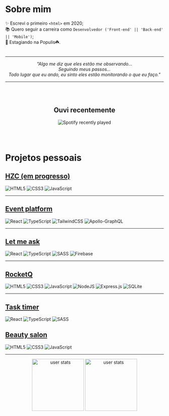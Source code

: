 # Sobre mim

✨ Escrevi o primeiro ```<html>``` em 2020;<br>
📚 Quero seguir a carreira como ```Desenvolvedor ('Front-end' || 'Back-end' || 'Mobile')```;<br>
🚀 Estagiando na Populis☘️.<br><br>

<hr>
<div align="center">

  *"Algo me diz que eles estão me observando... <br/>
  Seguindo meus passos... <br />
  Todo lugar que eu ando, eu sinto eles estão monitorando o que eu faço."*

</div>
<hr>

<br><br>

<div align="center">

## Ouvi recentemente

  ![Spotify recently played](https://spotify-recently-played-readme.vercel.app/api?user=31dx5p5ze7wy56f2k3b7ag4fhmay)

</div>
<br><br>

# Projetos pessoais

## [HZC (em progresso)](https://github.com/oThinas/hzc) <br />
![HTML5](https://img.shields.io/badge/html5-%23E34F26.svg?style=for-the-badge&logo=html5&logoColor=white)
![CSS3](https://img.shields.io/badge/css3-%231572B6.svg?style=for-the-badge&logo=css3&logoColor=white)
![JavaScript](https://img.shields.io/badge/javascript-%23323330.svg?style=for-the-badge&logo=javascript&logoColor=%23F7DF1E)
<hr>

## [Event platform](https://github.com/oThinas/event-platform) <br />
![React](https://img.shields.io/badge/react-%2320232a.svg?style=for-the-badge&logo=react&logoColor=%2361DAFB)
![TypeScript](https://img.shields.io/badge/typescript-%23007ACC.svg?style=for-the-badge&logo=typescript&logoColor=white)
![TailwindCSS](https://img.shields.io/badge/tailwindcss-%2338B2AC.svg?style=for-the-badge&logo=tailwind-css&logoColor=white)
![Apollo-GraphQL](https://img.shields.io/badge/-ApolloGraphQL-311C87?style=for-the-badge&logo=apollo-graphql)
<hr>

## [Let me ask](https://github.com/oThinas/letmeask) <br />
![React](https://img.shields.io/badge/react-%2320232a.svg?style=for-the-badge&logo=react&logoColor=%2361DAFB)
![TypeScript](https://img.shields.io/badge/typescript-%23007ACC.svg?style=for-the-badge&logo=typescript&logoColor=white)
![SASS](https://img.shields.io/badge/SASS-hotpink.svg?style=for-the-badge&logo=SASS&logoColor=white)
![Firebase](https://img.shields.io/badge/firebase-%23039BE5.svg?style=for-the-badge&logo=firebase)
<hr>

## [RocketQ](https://github.com/oThinas/projeto-rocketq) <br />
![HTML5](https://img.shields.io/badge/html5-%23E34F26.svg?style=for-the-badge&logo=html5&logoColor=white)
![CSS3](https://img.shields.io/badge/css3-%231572B6.svg?style=for-the-badge&logo=css3&logoColor=white)
![JavaScript](https://img.shields.io/badge/javascript-%23323330.svg?style=for-the-badge&logo=javascript&logoColor=%23F7DF1E)
![NodeJS](https://img.shields.io/badge/node.js-6DA55F?style=for-the-badge&logo=node.js&logoColor=white)
![Express.js](https://img.shields.io/badge/express.js-%23404d59.svg?style=for-the-badge&logo=express&logoColor=%2361DAFB)
![SQLite](https://img.shields.io/badge/sqlite-%2307405e.svg?style=for-the-badge&logo=sqlite&logoColor=white)
<hr>

## [Task timer](https://github.com/oThinas/task-timer) <br />
![React](https://img.shields.io/badge/react-%2320232a.svg?style=for-the-badge&logo=react&logoColor=%2361DAFB)
![TypeScript](https://img.shields.io/badge/typescript-%23007ACC.svg?style=for-the-badge&logo=typescript&logoColor=white)
![SASS](https://img.shields.io/badge/SASS-hotpink.svg?style=for-the-badge&logo=SASS&logoColor=white)

## [Beauty salon](https://othinas.github.io/beauty-salon/) <br />
![HTML5](https://img.shields.io/badge/html5-%23E34F26.svg?style=for-the-badge&logo=html5&logoColor=white)
![CSS3](https://img.shields.io/badge/css3-%231572B6.svg?style=for-the-badge&logo=css3&logoColor=white)
![JavaScript](https://img.shields.io/badge/javascript-%23323330.svg?style=for-the-badge&logo=javascript&logoColor=%23F7DF1E)
<hr>

<div align="center">

  <img src="https://github-readme-streak-stats.herokuapp.com/?user=oThinas&theme=material-palenight&hide_border=true" height="165px" alt="user stats" />
  
  <img src="https://github-readme-stats.vercel.app/api/top-langs/?username=oThinas&theme=material-palenight&hide_border=true&include_all_commits=false&count_private=true&layout=compact" height="165px" alt="user stats" />

</div>
